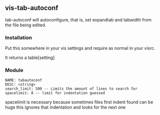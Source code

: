 
## vis-tab-autoconf

tab-autoconf will autoconfigure, that is, set expandtab and tabwidth from the file being edited.

### Installation

Put this somewhere in your vis settings and require as normal in your visrc.

It returns a table[setting] 

### Module

```
NAME: tabautoconf
DESC: <string>
search_limit: 500 -- Limits the amount of lines to search for
spacelimit: 8 -- limit for indentation guessed
```

spacelimit is necessary because sometimes files first indent found can be huge
this ignores that indentation and looks for the next one
